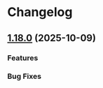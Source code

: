 # Changelog

## [1.18.0](https://github.com/doublewordai/waycast/compare/v1.17.0...v1.18.0) (2025-10-09)

### Features

### Bug Fixes
